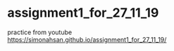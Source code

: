 # assignment1_for_27_11_19
practice from youtube
 https://simonahsan.github.io/assignment1_for_27_11_19/

